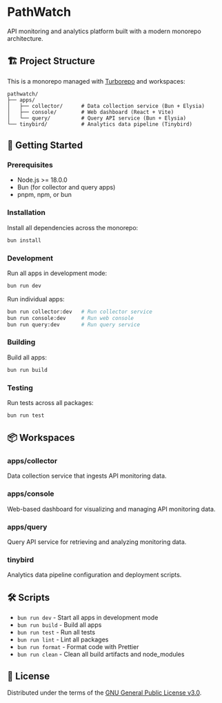 # PathWatch

API monitoring and analytics platform built with a modern monorepo architecture.

## 🏗️ Project Structure

This is a monorepo managed with [Turborepo](https://turbo.build/repo) and workspaces:

```
pathwatch/
├── apps/
│   ├── collector/      # Data collection service (Bun + Elysia)
│   ├── console/        # Web dashboard (React + Vite)
│   └── query/          # Query API service (Bun + Elysia)
└── tinybird/           # Analytics data pipeline (Tinybird)
```

## 🚀 Getting Started

### Prerequisites

- Node.js >= 18.0.0
- Bun (for collector and query apps)
- pnpm, npm, or bun

### Installation

Install all dependencies across the monorepo:

```bash
bun install
```

### Development

Run all apps in development mode:

```bash
bun run dev
```

Run individual apps:

```bash
bun run collector:dev   # Run collector service
bun run console:dev     # Run web console
bun run query:dev       # Run query service
```

### Building

Build all apps:

```bash
bun run build
```

### Testing

Run tests across all packages:

```bash
bun run test
```

## 📦 Workspaces

### apps/collector

Data collection service that ingests API monitoring data.

### apps/console

Web-based dashboard for visualizing and managing API monitoring data.

### apps/query

Query API service for retrieving and analyzing monitoring data.

### tinybird

Analytics data pipeline configuration and deployment scripts.

## 🛠️ Scripts

- `bun run dev` - Start all apps in development mode
- `bun run build` - Build all apps
- `bun run test` - Run all tests
- `bun run lint` - Lint all packages
- `bun run format` - Format code with Prettier
- `bun run clean` - Clean all build artifacts and node_modules

## 📝 License

Distributed under the terms of the [GNU General Public License v3.0](LICENSE).
